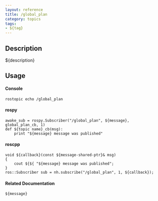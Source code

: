 ```yaml
---
layout: reference
title: /global_plan
category: topics
tags: 
- ${tag}
---
```


## Description
${description}

## Usage
#### Console
```
rostopic echo /global_plan
```

#### rospy
```
awake_sub = rospy.Subscriber("/global_plan", ${message}, global_plan_cb, 1)
def ${topic name}_cb(msg):
    print "${message} message was published"
```

#### roscpp
```
void ${callback}(const ${message-shared-ptr}& msg)
{
    cout ${${ "${message} message was published";
}
ros::Subscriber sub = nh.subscribe("/global_plan", 1, ${callback});
```

#### Related Documentation
``${message}``  